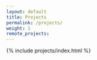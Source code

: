 ```yaml
---
layout: default
title: Projects
permalink: /projects/
weight: 1
remote_projects: 
---
```

{% include projects/index.html %}